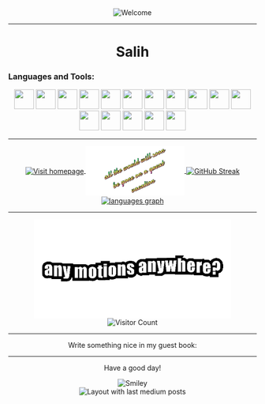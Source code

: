 <div align="center">
  <img src="https://web.archive.org/web/20091024150840/http://www.geocities.com/clubedoscarrinhos/clubedoscarrinhos.gif" alt="Welcome" align="center">
</div>

<hr>

<h1 align="center">Salih</h1>

<h3 align="left">Languages and Tools:</h3>

<p align="left"> 
  <link rel="stylesheet" type='text/css' /> 
</p>

<div align="center">
  <img src="https://cdn.jsdelivr.net/gh/devicons/devicon@latest/icons/java/java-original.svg" width="40" height="40" class="icon-container">
  <img src="https://cdn.jsdelivr.net/gh/devicons/devicon@latest/icons/python/python-original.svg" width="40" height="40" class="icon-container">
  <img src="https://cdn.jsdelivr.net/gh/devicons/devicon@latest/icons/kotlin/kotlin-original.svg" width="40" height="40" class="icon-container">
  <img src="https://cdn.jsdelivr.net/gh/devicons/devicon@latest/icons/csharp/csharp-original.svg" width="40" height="40" class="icon-container">
  <img src="https://cdn.jsdelivr.net/gh/devicons/devicon@latest/icons/c/c-original.svg" width="40" height="40" class="icon-container">
  <img src="https://cdn.jsdelivr.net/gh/devicons/devicon@latest/icons/unity/unity-original.svg" width="40" height="40" class="icon-container">
  <img src="https://cdn.jsdelivr.net/gh/devicons/devicon@latest/icons/androidstudio/androidstudio-original.svg" width="40" height="40" class="icon-container">
  <img src="https://cdn.jsdelivr.net/gh/devicons/devicon@latest/icons/android/android-plain.svg" width="40" height="40" class="icon-container">
  <img src="https://cdn.jsdelivr.net/gh/devicons/devicon@latest/icons/linux/linux-original.svg" width="40" height="40" class="icon-container">
  <img src="https://cdn.jsdelivr.net/gh/devicons/devicon@latest/icons/ubuntu/ubuntu-original.svg" width="40" height="40" class="icon-container">
  <img src="https://cdn.jsdelivr.net/gh/devicons/devicon@latest/icons/powershell/powershell-original.svg" width="40" height="40" class="icon-container">
  <img src="https://cdn.jsdelivr.net/gh/devicons/devicon@latest/icons/visualstudio/visualstudio-original.svg" width="40" height="40" class="icon-container">
  <img src="https://cdn.jsdelivr.net/gh/devicons/devicon@latest/icons/intellij/intellij-original.svg" width="40" height="40" class="icon-container">
  <img src="https://cdn.jsdelivr.net/gh/devicons/devicon@latest/icons/github/github-original.svg" width="40" height="40" class="icon-container">
  <img src="https://cdn.jsdelivr.net/gh/devicons/devicon@latest/icons/redhat/redhat-original.svg" width="40" height="40" class="icon-container">
  <img src="https://cdn.jsdelivr.net/gh/devicons/devicon@latest/icons/jetpackcompose/jetpackcompose-original.svg" width="40" height="40" class="icon-container">
</div>
  

<hr>

<div align="center">
  <a href="https://yunti.wordpress.com/wp-content/uploads/2019/01/turk_bayragi_03_tam35blog.gif">
    <img src="https://yunti.wordpress.com/wp-content/uploads/2019/01/turk_bayragi_03_tam35blog.gif" alt="Visit homepage" width="200" height="200" align="center">
  </a>

  <a href="https://raw.githubusercontent.com/78e49c/78e49c/main/024bd922-b192-4676-b868-2401bb3a09c8.gif">
    <img src="https://raw.githubusercontent.com/78e49c/78e49c/main/024bd922-b192-4676-b868-2401bb3a09c8.gif" alt="1" width="200" height="100" align="center">
  </a>
  
   <a href="https://github-readme-streak-stats.herokuapp.com?user=78e49c&border_radius=1&date_format=j%2Fn%5B%2FY%5D&card_width=200&card_height=200&hide_current_streak=true&hide_longest_streak=true">
    <img src="https://github-readme-streak-stats.herokuapp.com?user=78e49c&border_radius=1&date_format=j%2Fn%5B%2FY%5D&card_width=200&card_height=200&hide_current_streak=true&hide_longest_streak=true" alt="GitHub Streak" width="200" height="200" align="center">
  </a>


  <a href="https://github-readme-stats.vercel.app/api/top-langs?username=78e49c&locale=en&hide_title=false&layout=compact&card_width=200&langs_count=5&theme=default&hide_border=true&order=2">
  <img src="https://github-readme-stats.vercel.app/api/top-langs?username=78e49c&locale=en&hide_title=false&layout=compact&card_width=200&langs_count=5&theme=default&hide_border=true&order=2" height="200" alt="languages graph"  align="center">
  </a>

</div>


<hr>

  <div align="center">
    <img src="https://raw.githubusercontent.com/78e49c/78e49c/main/3810f4e1-11fb-4471-b517-8f4879e9fcf1.gif" alt="1" width="400" height="200" align="center">
 </div>

<div align="center">
  <img src="https://profile-counter.glitch.me/{78e49c}/count.svg" alt="Visitor Count">
</div>

<hr>

<div align="center">
  <p>Write something nice in my guest book:</p>
</div>

<hr>

<div align="center">
  <p>Have a good day!</p>
</div>

<div align="center">
  <img src="https://web.archive.org/web/20090810024743im_/http://www.geocities.com/libral_guy/ranks.gif" alt="Smiley">
</div>


<div align="center">
  <img src="https://github-read-medium-git-main.pahlevikun.vercel.app/latest?limit=4&username=78e49c" alt="Layout with last medium posts">
</div>
